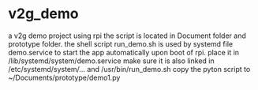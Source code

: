 # v2g_demo
a v2g demo project using rpi
the script is located in Document folder
and prototype folder.
the shell script run_demo.sh is used by
systemd file demo.service to start the 
app automatically upon boot of rpi.
place it in /lib/systemd/system/demo.service
make sure it is also linked in /etc/systemd/system/...
and /usr/bin/run_demo.sh
copy the pyton script to ~/Documents/prototype/demo1.py
